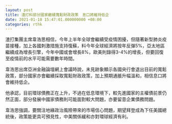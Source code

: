 ```yaml
---
layout: post
title: 渣打料部分國家繼續寬鬆財政政策　息口將維持低企
date: 2021-01-18 15:47:01.000000000 +08:00
categories: rthk
---
```


渣打集團主席韋浩思相信，今年上半年全球會繼續受疫情困擾，但隨著新型肺炎疫苗接種，加上各國刺激措施支持復蘇，料今年全球經濟將按年反彈5%，亞太地區繼續成為增長引擎，今年中國或會增長8%，歐美則錄得3-4%的增長，但要回復至疫情前的水平可能需要數年時間。

韋浩思出席亞洲金融論壇網上會議時說，未見跡象顯示各國央行會退出目前的寬鬆政策，部分國家亦會繼續採取寬鬆財政政策，加上預期通脹升幅溫和，相信息口將會維持低企。

他承認，目前環球債務正在上升，不過在低息環境下，較先進國家的主權債前景仍然正面，部分發展中國家債務則可能面對較大問題，亦要留意企業債務問題。

韋浩思強調，要關注地緣政治風險帶來的市場信心問題，期望拜登成為下任美國總統後，政策能更具可預見性，中美關係緩和亦對環球經濟有利。
